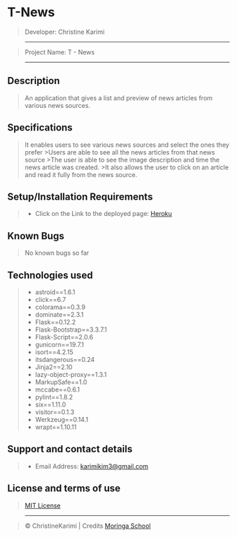# T-News

> Developer: Christine Karimi

> --------------------------------------------------------------------------------

> Project Name: T - News


> --------------------------------------------------------------------------------

## Description

> An application that gives a list and preview of news articles from various news sources.

## Specifications
 
   > It enables users to see various news sources and select the ones they prefer
    >Users are able to see all the news articles from that news source
    >The user is able to see the image description and time the news article was created.
    >It also allows the user to click on an article and read it fully from the news source.


## Setup/Installation Requirements

> - Click on the Link to the deployed page: [Heroku](https://T-news.herokuapp.com/)

## Known Bugs

> No known bugs so far

## Technologies used

> - astroid==1.6.1
> - click==6.7
> - colorama==0.3.9
> - dominate==2.3.1
> - Flask==0.12.2
> - Flask-Bootstrap==3.3.7.1
> - Flask-Script==2.0.6
> - gunicorn==19.7.1
> - isort==4.2.15
> - itsdangerous==0.24
> - Jinja2==2.10
> - lazy-object-proxy==1.3.1
> - MarkupSafe==1.0
> - mccabe==0.6.1
> - pylint==1.8.2
> - six==1.11.0
> - visitor==0.1.3
> - Werkzeug==0.14.1
> - wrapt==1.10.11


## Support and contact details


> - Email Address: karimikim3@gmail.com

## License and terms of use

> [MIT License](license)

> --------------------------------------------------------------------------------

> © ChristineKarimi | Credits [Moringa School](https://moringaschool.com/)
